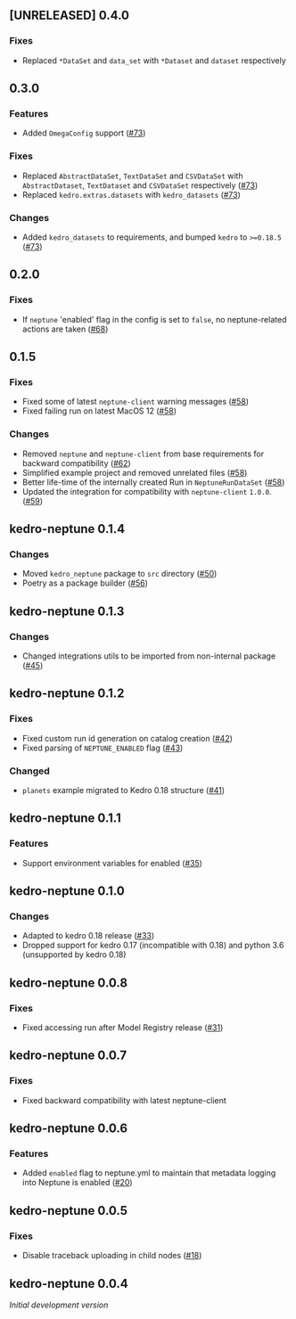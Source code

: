 ## [UNRELEASED] 0.4.0

### Fixes
- Replaced `*DataSet` and `data_set` with `*Dataset` and `dataset` respectively

## 0.3.0

### Features
- Added `OmegaConfig` support ([#73](https://github.com/neptune-ai/kedro-neptune/pull/73))

### Fixes
- Replaced `AbstractDataSet`, `TextDataSet` and `CSVDataSet` with `AbstractDataset`, `TextDataset` and `CSVDataSet` respectively ([#73](https://github.com/neptune-ai/kedro-neptune/pull/73))
- Replaced `kedro.extras.datasets` with `kedro_datasets` ([#73](https://github.com/neptune-ai/kedro-neptune/pull/73))

### Changes
- Added `kedro_datasets` to requirements, and bumped `kedro` to `>=0.18.5` ([#73](https://github.com/neptune-ai/kedro-neptune/pull/73))

## 0.2.0

### Fixes
- If `neptune` 'enabled' flag in the config is set to `false`, no neptune-related actions are taken ([#68](https://github.com/neptune-ai/kedro-neptune/pull/68))


##  0.1.5

### Fixes
- Fixed some of latest `neptune-client` warning messages ([#58](https://github.com/neptune-ai/kedro-neptune/pull/58))
- Fixed failing run on latest MacOS 12 ([#58](https://github.com/neptune-ai/kedro-neptune/pull/58))

### Changes
- Removed `neptune` and `neptune-client` from base requirements for backward compatibility ([#62](https://github.com/neptune-ai/kedro-neptune/pull/62))
- Simplified example project and removed unrelated files ([#58](https://github.com/neptune-ai/kedro-neptune/pull/58))
- Better life-time of the internally created Run in `NeptuneRunDataSet` ([#58](https://github.com/neptune-ai/kedro-neptune/pull/58))
- Updated the integration for compatibility with `neptune-client` `1.0.0`. ([#59](https://github.com/neptune-ai/kedro-neptune/pull/59))

## kedro-neptune 0.1.4

### Changes
- Moved `kedro_neptune` package to `src` directory ([#50](https://github.com/neptune-ai/kedro-neptune/pull/50))
- Poetry as a package builder ([#56](https://github.com/neptune-ai/kedro-neptune/pull/56))

## kedro-neptune 0.1.3

### Changes
- Changed integrations utils to be imported from non-internal package ([#45](https://github.com/neptune-ai/kedro-neptune/pull/45))

## kedro-neptune 0.1.2

### Fixes
- Fixed custom run id generation on catalog creation ([#42](https://github.com/neptune-ai/kedro-neptune/pull/42))
- Fixed parsing of `NEPTUNE_ENABLED` flag ([#43](https://github.com/neptune-ai/kedro-neptune/pull/43))

### Changed
- `planets` example migrated to Kedro 0.18 structure ([#41](https://github.com/neptune-ai/kedro-neptune/pull/41))

## kedro-neptune 0.1.1

### Features
- Support environment variables for enabled ([#35](https://github.com/neptune-ai/kedro-neptune/pull/35))

## kedro-neptune 0.1.0

### Changes
- Adapted to kedro 0.18 release ([#33](https://github.com/neptune-ai/kedro-neptune/pull/33))
- Dropped support for kedro 0.17 (incompatible with 0.18) and python 3.6 (unsupported by kedro 0.18)

## kedro-neptune 0.0.8

### Fixes
- Fixed accessing run after Model Registry release ([#31](https://github.com/neptune-ai/kedro-neptune/pull/31))

## kedro-neptune 0.0.7

### Fixes
- Fixed backward compatibility with latest neptune-client

## kedro-neptune 0.0.6

### Features
- Added `enabled` flag to neptune.yml to maintain that metadata logging into Neptune is enabled ([#20](https://github.com/neptune-ai/kedro-neptune/pull/20))

## kedro-neptune 0.0.5

### Fixes
- Disable traceback uploading in child nodes ([#18](https://github.com/neptune-ai/kedro-neptune/pull/18))

## kedro-neptune 0.0.4

_Initial development version_
